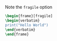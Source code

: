 Note the `fragile` option

```tex
\begin{frame}[fragile]
\begin{verbatim}
print("Hello World")
\end{verbatim}
\end{frame}
```

